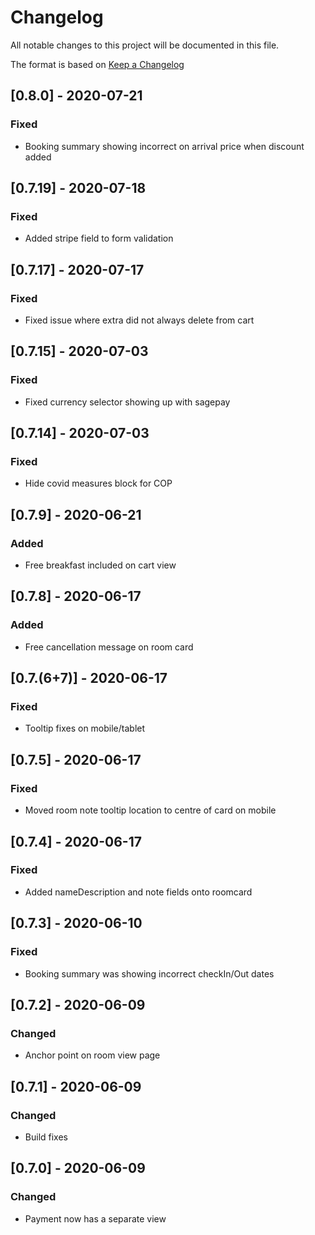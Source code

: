 # Changelog

All notable changes to this project will be documented in this file.

The format is based on [Keep a Changelog](https://keepachangelog.com/en/1.0.0/)

## [0.8.0] - 2020-07-21

### Fixed

- Booking summary showing incorrect on arrival price when discount added

## [0.7.19] - 2020-07-18

### Fixed

- Added stripe field to form validation

## [0.7.17] - 2020-07-17

### Fixed

- Fixed issue where extra did not always delete from cart

## [0.7.15] - 2020-07-03

### Fixed

- Fixed currency selector showing up with sagepay

## [0.7.14] - 2020-07-03

### Fixed

- Hide covid measures block for COP

## [0.7.9] - 2020-06-21

### Added

- Free breakfast included on cart view

## [0.7.8] - 2020-06-17

### Added

- Free cancellation message on room card

## [0.7.(6+7)] - 2020-06-17

### Fixed

- Tooltip fixes on mobile/tablet

## [0.7.5] - 2020-06-17

### Fixed

- Moved room note tooltip location to centre of card on mobile

## [0.7.4] - 2020-06-17

### Fixed

- Added nameDescription and note fields onto roomcard

## [0.7.3] - 2020-06-10

### Fixed

- Booking summary was showing incorrect checkIn/Out dates

## [0.7.2] - 2020-06-09

### Changed

- Anchor point on room view page

## [0.7.1] - 2020-06-09

### Changed

- Build fixes

## [0.7.0] - 2020-06-09

### Changed

- Payment now has a separate view
